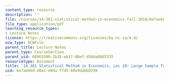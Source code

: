 ```yaml
---
content_type: resource
description: ''
file: /courses/14-381-statistical-method-in-economics-fall-2018/6e7aeb6dd0a1e8daffd560e9dabb8299_MIT14_381F18_lec10.pdf
file_type: application/pdf
learning_resource_types:
- Lecture Notes
license: https://creativecommons.org/licenses/by-nc-sa/4.0/
ocw_type: OCWFile
parent_title: Lecture Notes
parent_type: CourseSection
parent_uid: 68963300-2b35-eb17-08ef-d568a08d5335
resourcetype: Document
title: '14.381 Statistical Method in Economics, Lec 10: Large Sample Tests'
uid: 6e7aeb6d-d0a1-e8da-ffd5-60e9dabb8299
---
```

